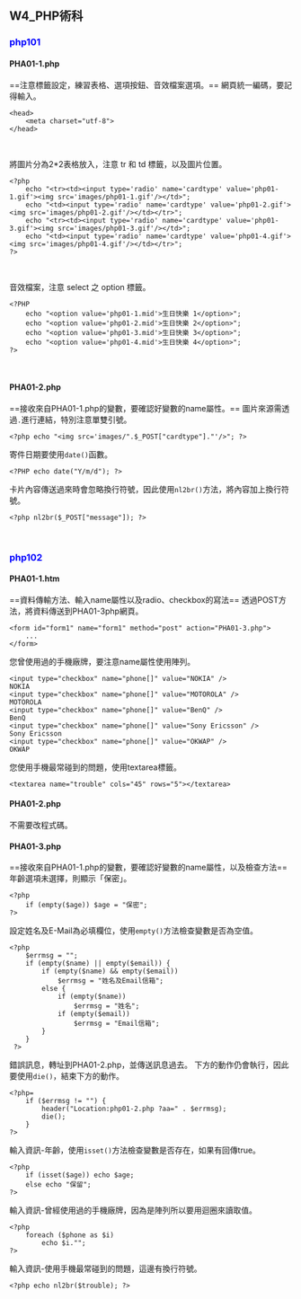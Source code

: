 ## W4_PHP術科
### <span style="color:blue">php101</span>
#### PHA01-1.php
==注意標籤設定，練習表格、選項按鈕、音效檔案選項。==
網頁統一編碼，要記得輸入。
```htmlmixed=
<head>
    <meta charset="utf-8">
</head>
```
<br/>

將圖片分為2*2表格放入，注意 tr 和 td 標籤，以及圖片位置。
```php=
<?php
    echo "<tr><td><input type='radio' name='cardtype' value='php01-1.gif'><img src='images/php01-1.gif'/></td>";
    echo "<td><input type='radio' name='cardtype' value='php01-2.gif'><img src='images/php01-2.gif'/></td></tr>";
    echo "<tr><td><input type='radio' name='cardtype' value='php01-3.gif'><img src='images/php01-3.gif'/></td>";
    echo "<td><input type='radio' name='cardtype' value='php01-4.gif'><img src='images/php01-4.gif'/></td></tr>"; 
?>
```
<br/>

音效檔案，注意 select 之 option 標籤。
```php=
<?PHP
    echo "<option value='php01-1.mid'>生日快樂 1</option>";
    echo "<option value='php01-2.mid'>生日快樂 2</option>";
    echo "<option value='php01-3.mid'>生日快樂 3</option>";
    echo "<option value='php01-4.mid'>生日快樂 4</option>";
?>
```
<br/>

#### PHA01-2.php
==接收來自PHA01-1.php的變數，要確認好變數的name屬性。==
圖片來源需透過`.`進行連結，特別注意單雙引號。
```php=
<?php echo "<img src='images/".$_POST["cardtype"]."'/>"; ?>
```
寄件日期要使用`date()`函數。
```php=
<?PHP echo date("Y/m/d"); ?>
```
卡片內容傳送過來時會忽略換行符號，因此使用`nl2br()`方法，將內容加上換行符號。
```php=
<?php nl2br($_POST["message"]); ?>
```
<br/>

### <span style="color:blue">php102</span>
#### PHA01-1.htm
==資料傳輸方法、輸入name屬性以及radio、checkbox的寫法==
透過POST方法，將資料傳送到PHA01-3php網頁。
```htmlmixed=
<form id="form1" name="form1" method="post" action="PHA01-3.php">
    ...
</form>
```

您曾使用過的手機廠牌，要注意name屬性使用陣列。
```htmlmixed=
<input type="checkbox" name="phone[]" value="NOKIA" />
NOKIA
<input type="checkbox" name="phone[]" value="MOTOROLA" />
MOTOROLA
<input type="checkbox" name="phone[]" value="BenQ" />
BenQ
<input type="checkbox" name="phone[]" value="Sony Ericsson" />
Sony Ericsson
<input type="checkbox" name="phone[]" value="OKWAP" />
OKWAP
```
您使用手機最常碰到的問題，使用textarea標籤。
```htmlmixed=
<textarea name="trouble" cols="45" rows="5"></textarea>
```
#### PHA01-2.php
不需要改程式碼。

#### PHA01-3.php
==接收來自PHA01-1.php的變數，要確認好變數的name屬性，以及檢查方法==
年齡選項未選擇，則顯示「保密」。
```php=
<?php
    if (empty($age)) $age = "保密";
?>
```

設定姓名及E-Mail為必填欄位，使用`empty()`方法檢查變數是否為空值。
```php=
<?php
    $errmsg = "";
    if (empty($name) || empty($email)) {
        if (empty($name) && empty($email))
            $errmsg = "姓名及Email信箱";
        else {
            if (empty($name))
                $errmsg = "姓名";
            if (empty($email))
                $errmsg = "Email信箱";
        }
    }
 ?>
```

錯誤訊息，轉址到PHA01-2.php，並傳送訊息過去。
下方的動作仍會執行，因此要使用`die()`，結束下方的動作。
```php=
<?php=
    if ($errmsg != "") {
        header("Location:php01-2.php ?aa=" . $errmsg);
        die();
    }
?>
```

輸入資訊-年齡，使用`isset()`方法檢查變數是否存在，如果有回傳true。
```php=
<?php 
    if (isset($age)) echo $age;
    else echo "保留";
?>
```

輸入資訊-曾經使用過的手機廠牌，因為是陣列所以要用迴圈來讀取值。
```php=
<?php 
    foreach ($phone as $i)
        echo $i.""; 
?>
```
輸入資訊-使用手機最常碰到的問題，這邊有換行符號。
```php=
<?php echo nl2br($trouble); ?>
```
